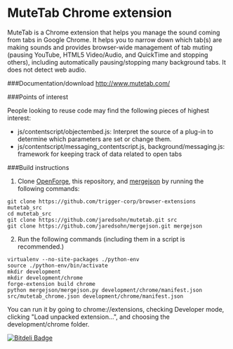 MuteTab Chrome extension
=======

MuteTab is a Chrome extension that helps you manage the sound coming from tabs in Google Chrome. It helps you to narrow down which tab(s) are making sounds and provides browser-wide management of tab muting (pausing YouTube, HTML5 Video/Audio, and QuickTime and stopping others), including automatically pausing/stopping many background tabs.  It does not detect web audio.

###Documentation/download
http://www.mutetab.com/

###Points of interest

People looking to reuse code may find the following pieces of highest interest:

* js/contentscript/objectembed.js: Interpret the source of a plug-in to determine which parameters are set or change them.
* js/contentscript/messaging_contentscript.js, background/messaging.js: framework for keeping track of data related to open tabs

###Build instructions

1. Clone [OpenForge](https://github.com/trigger-corp/browser-extensions), this repository, and [mergejson](https://github.com/jaredsohn/mergejson) by running the following commands:

```
git clone https://github.com/trigger-corp/browser-extensions mutetab_src
cd mutetab_src
git clone https://github.com/jaredsohn/mutetab.git src
git clone https://github.com/jaredsohn/mergejson.git mergejson
```

2. Run the following commands (including them in a script is recommended.)

```
virtualenv --no-site-packages ./python-env
source ./python-env/bin/activate
mkdir development
mkdir development/chrome
forge-extension build chrome
python mergejson/mergejson.py development/chrome/manifest.json src/mutetab_chrome.json development/chrome/manifest.json
```

You can run it by going to chrome://extensions, checking Developer mode, clicking "Load unpacked extension...", and choosing the development/chrome folder.


[![Bitdeli Badge](https://d2weczhvl823v0.cloudfront.net/jaredsohn/mutetab/trend.png)](https://bitdeli.com/free "Bitdeli Badge")

